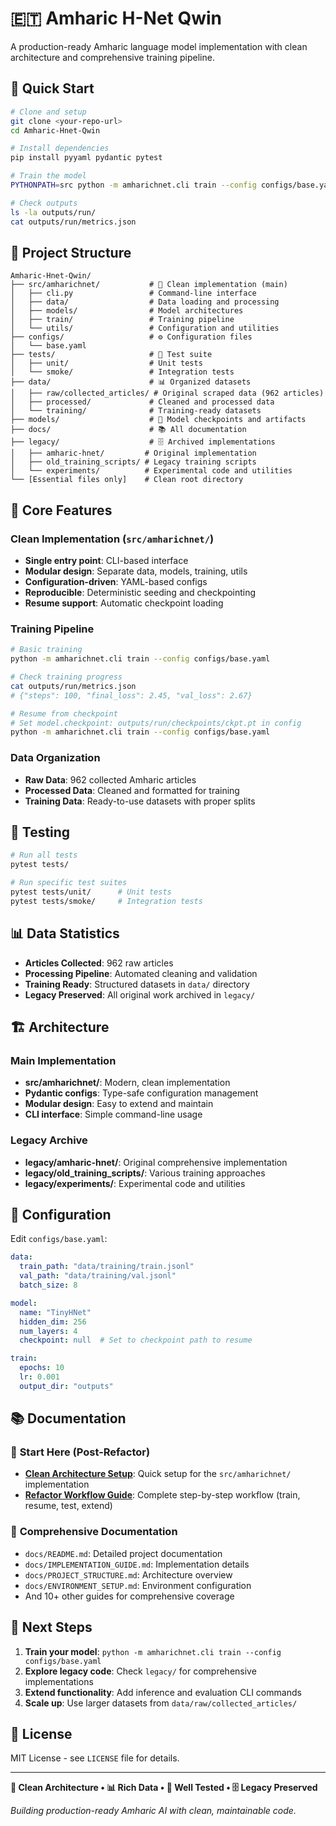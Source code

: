 # 🇪🇹 Amharic H-Net Qwin

A production-ready Amharic language model implementation with clean architecture and comprehensive training pipeline.

## 🚀 Quick Start

```bash
# Clone and setup
git clone <your-repo-url>
cd Amharic-Hnet-Qwin

# Install dependencies
pip install pyyaml pydantic pytest

# Train the model
PYTHONPATH=src python -m amharichnet.cli train --config configs/base.yaml

# Check outputs
ls -la outputs/run/
cat outputs/run/metrics.json
```

## 📁 Project Structure

```
Amharic-Hnet-Qwin/
├── src/amharichnet/           # 🎯 Clean implementation (main)
│   ├── cli.py                 # Command-line interface
│   ├── data/                  # Data loading and processing
│   ├── models/                # Model architectures
│   ├── train/                 # Training pipeline
│   └── utils/                 # Configuration and utilities
├── configs/                   # ⚙️ Configuration files
│   └── base.yaml
├── tests/                     # 🧪 Test suite
│   ├── unit/                  # Unit tests
│   └── smoke/                 # Integration tests
├── data/                      # 📊 Organized datasets
│   ├── raw/collected_articles/ # Original scraped data (962 articles)
│   ├── processed/             # Cleaned and processed data
│   └── training/              # Training-ready datasets
├── models/                    # 🤖 Model checkpoints and artifacts
├── docs/                      # 📚 All documentation
├── legacy/                    # 🗄️ Archived implementations
│   ├── amharic-hnet/         # Original implementation
│   ├── old_training_scripts/ # Legacy training scripts
│   └── experiments/          # Experimental code and utilities
└── [Essential files only]    # Clean root directory
```

## 🎯 Core Features

### Clean Implementation (`src/amharichnet/`)
- **Single entry point**: CLI-based interface
- **Modular design**: Separate data, models, training, utils
- **Configuration-driven**: YAML-based configs
- **Reproducible**: Deterministic seeding and checkpointing
- **Resume support**: Automatic checkpoint loading

### Training Pipeline
```bash
# Basic training
python -m amharichnet.cli train --config configs/base.yaml

# Check training progress
cat outputs/run/metrics.json
# {"steps": 100, "final_loss": 2.45, "val_loss": 2.67}

# Resume from checkpoint
# Set model.checkpoint: outputs/run/checkpoints/ckpt.pt in config
python -m amharichnet.cli train --config configs/base.yaml
```

### Data Organization
- **Raw Data**: 962 collected Amharic articles
- **Processed Data**: Cleaned and formatted for training
- **Training Data**: Ready-to-use datasets with proper splits

## 🧪 Testing

```bash
# Run all tests
pytest tests/

# Run specific test suites
pytest tests/unit/      # Unit tests
pytest tests/smoke/     # Integration tests
```

## 📊 Data Statistics

- **Articles Collected**: 962 raw articles
- **Processing Pipeline**: Automated cleaning and validation
- **Training Ready**: Structured datasets in `data/` directory
- **Legacy Preserved**: All original work archived in `legacy/`

## 🏗️ Architecture

### Main Implementation
- **src/amharichnet/**: Modern, clean implementation
- **Pydantic configs**: Type-safe configuration management
- **Modular design**: Easy to extend and maintain
- **CLI interface**: Simple command-line usage

### Legacy Archive
- **legacy/amharic-hnet/**: Original comprehensive implementation
- **legacy/old_training_scripts/**: Various training approaches
- **legacy/experiments/**: Experimental code and utilities

## 🔧 Configuration

Edit `configs/base.yaml`:

```yaml
data:
  train_path: "data/training/train.jsonl"
  val_path: "data/training/val.jsonl"
  batch_size: 8

model:
  name: "TinyHNet"
  hidden_dim: 256
  num_layers: 4
  checkpoint: null  # Set to checkpoint path to resume

train:
  epochs: 10
  lr: 0.001
  output_dir: "outputs"
```

## 📚 Documentation

### 🎯 **Start Here (Post-Refactor)**
- **[Clean Architecture Setup](docs/CLEAN_ARCHITECTURE_SETUP.md)**: Quick setup for the `src/amharichnet/` implementation
- **[Refactor Workflow Guide](docs/REFACTOR_WORKFLOW_GUIDE.md)**: Complete step-by-step workflow (train, resume, test, extend)

### 📖 **Comprehensive Documentation**
- `docs/README.md`: Detailed project documentation  
- `docs/IMPLEMENTATION_GUIDE.md`: Implementation details
- `docs/PROJECT_STRUCTURE.md`: Architecture overview
- `docs/ENVIRONMENT_SETUP.md`: Environment configuration
- And 10+ other guides for comprehensive coverage

## 🚀 Next Steps

1. **Train your model**: `python -m amharichnet.cli train --config configs/base.yaml`
2. **Explore legacy code**: Check `legacy/` for comprehensive implementations
3. **Extend functionality**: Add inference and evaluation CLI commands
4. **Scale up**: Use larger datasets from `data/raw/collected_articles/`

## 📄 License

MIT License - see `LICENSE` file for details.

---

**🎯 Clean Architecture • 📊 Rich Data • 🧪 Well Tested • 🗄️ Legacy Preserved**

*Building production-ready Amharic AI with clean, maintainable code.*